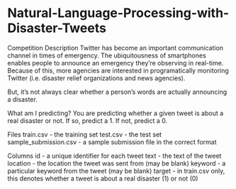 # Natural-Language-Processing-with-Disaster-Tweets

Competition Description
Twitter has become an important communication channel in times of emergency.
The ubiquitousness of smartphones enables people to announce an emergency they’re observing in real-time. Because of this, more agencies are interested in programatically monitoring Twitter (i.e. disaster relief organizations and news agencies).

But, it’s not always clear whether a person’s words are actually announcing a disaster. 

What am I predicting?
You are predicting whether a given tweet is about a real disaster or not. If so, predict a 1. If not, predict a 0.

Files
train.csv - the training set
test.csv - the test set
sample_submission.csv - a sample submission file in the correct format

Columns
id - a unique identifier for each tweet
text - the text of the tweet
location - the location the tweet was sent from (may be blank)
keyword - a particular keyword from the tweet (may be blank)
target - in train.csv only, this denotes whether a tweet is about a real disaster (1) or not (0)
